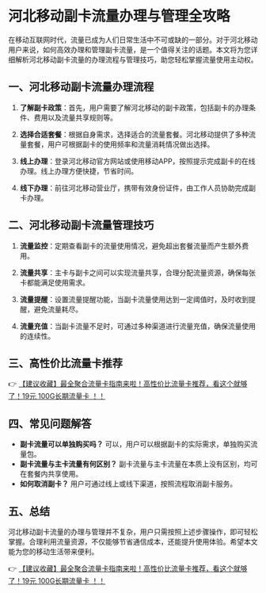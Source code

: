 # 河北移动副卡流量办理与管理全攻略

在移动互联网时代，流量已成为人们日常生活中不可或缺的一部分。对于河北移动用户来说，如何高效办理和管理副卡流量，是一个值得关注的话题。本文将为您详细解析河北移动副卡流量的办理流程与管理技巧，助您轻松掌握流量使用主动权。

## 一、河北移动副卡流量办理流程

1. **了解副卡政策**：首先，用户需要了解河北移动的副卡政策，包括副卡的办理条件、费用以及流量共享规则等。

2. **选择合适套餐**：根据自身需求，选择适合的流量套餐。河北移动提供了多种流量套餐，用户可根据副卡的使用频率和流量消耗情况做出选择。

3. **线上办理**：登录河北移动官方网站或使用移动APP，按照提示完成副卡的在线办理。线上办理方便快捷，节省时间。

4. **线下办理**：前往河北移动营业厅，携带有效身份证件，由工作人员协助完成副卡办理。

## 二、河北移动副卡流量管理技巧

1. **流量监控**：定期查看副卡的流量使用情况，避免超出套餐流量而产生额外费用。

2. **流量共享**：主卡与副卡之间可以实现流量共享，合理分配流量资源，确保每张卡都能满足使用需求。

3. **流量提醒**：设置流量提醒功能，当副卡流量使用达到一定阈值时，及时收到提醒，避免流量耗尽。

4. **流量充值**：当副卡流量不足时，可通过多种渠道进行流量充值，确保流量使用的连续性。

## 三、高性价比流量卡推荐

👉 [【建议收藏】最全聚合流量卡指南来啦！高性价比流量卡推荐，看这个就够了！19元 100G长期流量卡 ！！](https://bit.ly/Liuliangka)

## 四、常见问题解答

- **副卡流量可以单独购买吗？** 可以，用户可以根据副卡的实际需求，单独购买流量包。
- **副卡流量与主卡流量有何区别？** 副卡流量与主卡流量在本质上没有区别，均可在套餐内共享使用。
- **如何取消副卡？** 用户可通过线上或线下渠道，按照流程取消副卡服务。

## 五、总结

河北移动副卡流量的办理与管理并不复杂，用户只需按照上述步骤操作，即可轻松掌握。合理利用流量资源，不仅能够节省通信成本，还能提升使用体验。希望本文能为您的移动生活带来便利。

👉 [【建议收藏】最全聚合流量卡指南来啦！高性价比流量卡推荐，看这个就够了！19元 100G长期流量卡 ！！](https://bit.ly/Liuliangka)